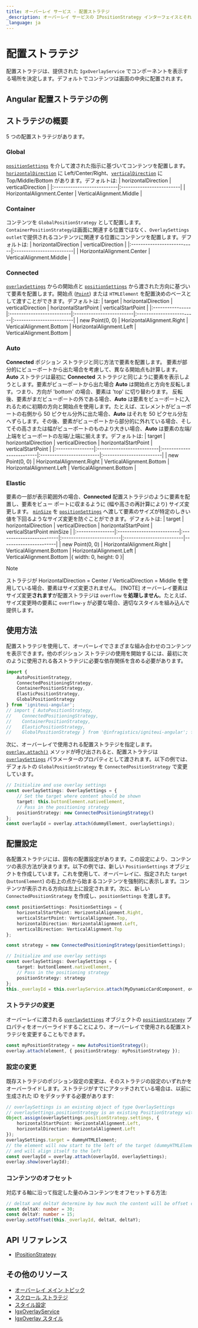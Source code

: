 ```yaml
---
title: オーバーレイ サービス - 配置ストラテジ
_description: オーバーレイ サービスの IPositionStrategy インターフェイスとそれを実装するクラスに関する説明と例の紹介。
_language: ja
---
```


# 配置ストラテジ

配置ストラテジは、提供された `IgxOverlayService` でコンポーネントを表示する場所を決定します。デフォルトでコンテンツは画面の中央に配置されます。

## Angular 配置ストラテジの例


<code-view style="height: 350px" 
           data-demos-base-url="{environment:demosBaseUrl}" 
           iframe-src="{environment:demosBaseUrl}/interactions/overlay-sample-main-1" alt="Angular 配置ストラテジの例">
</code-view>

<div class="divider--half"></div>

## ストラテジの概要

5 つの配置ストラテジがあります。

### Global
[`positionSettings`]({environment:angularApiUrl}/interfaces/positionsettings.html) を介して渡された指示に基づいてコンテンツを配置します。 [`horizontalDirection`]({environment:angularApiUrl}/interfaces/positionsettings.html#horizontaldirection) に Left/Center/Right、[`verticalDirection`]({environment:angularApiUrl}/interfaces/positionsettings.html#verticaldirection) に Top/Middle/Bottom があります。デフォルトは:
    | horizontalDirection        | verticalDirection        |
    |:---------------------------|:-------------------------|
    | HorizontalAlignment.Center | VerticalAlignment.Middle |
<div class="divider"></div>

### Container
コンテンツを `GlobalPositionStrategy` として配置します。
`ContainerPositionStrategy`は画面に関連する位置ではなく、`OverlaySettings` `outlet`で提供されるコンテンツに関連する位置にコンテンツを配置します。デフォルトは:
    | horizontalDirection        | verticalDirection        |
    |:---------------------------|:-------------------------|
    | HorizontalAlignment.Center | VerticalAlignment.Middle |
<div class="divider"></div>

### Connected
[`overlaySettings`]({environment:angularApiUrl}/interfaces/overlaysettings.html) からの開始点と [`positionSettings`]({environment:angularApiUrl}/interfaces/positionsettings.html) から渡された方向に基づいて要素を配置します。開始点 ([`Point`]({environment:angularApiUrl}/classes/point.html)) または `HTMLElement` を配置決めのベースとして渡すことができます。デフォルトは:
    | target          | horizontalDirection       |  verticalDirection       | horizontalStartPoint     | verticalStartPoint       |
    |:----------------|:--------------------------|:-------------------------|:-------------------------|:-------------------------|
    | new Point(0, 0) | HorizontalAlignment.Right | VerticalAlignment.Bottom | HorizontalAlignment.Left | VerticalAlignment.Bottom |
<div class="divider"></div>

### Auto
**Connected** ポジション ストラテジと同じ方法で要素を配置します。
要素が部分的にビューポートから出た場合を考慮して、異なる開始点も計算します。**Auto** ストラテジは最初に **Connected** ストラテジと同じように要素を表示しようとします。要素がビューポートから出た場合 **Auto** は開始点と方向を反転します。つまり、方向が 'bottom' の場合、要素は 'top' に切り替わります。
反転後、要素がまだビューポートの外である場合、**Auto** は要素をビューポートに入れるために初期の方向と開始点を使用します。たとえば、エレメントがビューポートの右側から 50 ピクセル分外に出た場合、**Auto** はそれを 50 ピクセル分左へずらします。その後、要素がビューポートから部分的に外れている場合、そしてその高さまたは幅がビューポートのものより大きい場合、**Auto** は要素の左端/上端をビューポートの左端/上端に揃えます。デフォルトは:
    | target          | horizontalDirection       |  verticalDirection       | horizontalStartPoint     | verticalStartPoint       |
    |:----------------|:--------------------------|:-------------------------|:-------------------------|:-------------------------|
    | new Point(0, 0) | HorizontalAlignment.Right | VerticalAlignment.Bottom | HorizontalAlignment.Left | VerticalAlignment.Bottom |
<div class="divider"></div>

### Elastic
要素の一部が表示範囲外の場合、**Connected** 配置ストラテジのように要素を配置し、要素をビュー ポートに収まるように (幅や高さの再計算により) サイズ変更します。 [`minSize`]({environment:angularApiUrl}/interfaces/positionsettings.html#minsize) を [`positionSettings`]({environment:angularApiUrl}/interfaces/positionsettings.html)  へ渡して要素のサイズが特定のしきい値を下回るようなサイズ変更を防ぐことができます。デフォルトは:
    | target          | horizontalDirection       |  verticalDirection       | horizontalStartPoint     | verticalStartPoint      minSize               |
    |:----------------|:--------------------------|:-------------------------|:-------------------------|:-------------------------|-----------------------|
    | new Point(0, 0) | HorizontalAlignment.Right | VerticalAlignment.Bottom | HorizontalAlignment.Left | VerticalAlignment.Bottom |{ width: 0, height: 0 }|
<div class="divider"></div>

> [!NOTE]
> ストラテジが HorizontalDirection = Center / VerticalDirection = Middle を使用している場合、要素はサイズ変更されません。
> [!NOTE]
> オーバーレイ要素はサイズ変更**されます**が配置ストラテジは `overflow` を**処理しません**。たとえば、サイズ変更時の要素に `overflow-y` が必要な場合、適切なスタイルを組み込んで提供します。

## 使用方法

配置ストラテジを使用して、オーバーレイでさまざまな組み合わせのコンテンツを表示できます。他のポジション ストラテジの使用を開始するには、最初に次のように使用される各ストラテジに必要な依存関係を含める必要があります。

```typescript
import {
    AutoPositionStrategy,
    ConnectedPositioningStrategy,
    ContainerPositionStrategy,
    ElasticPositionStrategy,
    GlobalPositionStrategy
} from 'igniteui-angular';
// import { AutoPositionStrategy, 
//    ConnectedPositioningStrategy, 
//    ContainerPositionStrategy,
//    ElasticPositionStrategy,
//    GlobalPositionStrategy } from '@infragistics/igniteui-angular'; for licensed package

```


次に、オーバーレイで使用される配置ストラテジを指定します。[`overlay.attach()`]({environment:angularApiUrl}/classes/igxoverlayservice.html#attach) メソッドが呼び出されると、配置ストラテジは [`overlaySettings`]({environment:angularApiUrl}/interfaces/overlaysettings.html) パラメーターのプロパティとして渡されます。以下の例では、デフォルトの `GlobalPositionStrategy` を `ConnectedPositionStrategy` で変更しています。

```typescript
// Initialize and use overlay settings
const overlaySettings: OverlaySettings = {
    // Set the target where content should be shown
    target: this.buttonElement.nativeElement,
    // Pass in the positioning strategy
    positionStrategy: new ConnectedPositioningStrategy()
};
const overlayId = overlay.attach(dummyElement, overlaySettings); 
``` 
<div class="divider"></div>


<code-view style="height: 400px" 
           data-demos-base-url="{environment:demosBaseUrl}" 
           iframe-src="{environment:demosBaseUrl}/interactions/overlay-position-sample-1" >
</code-view>

<div class="divider--half"></div>

## 配置設定

各配置ストラテジには、固有の配置設定があります。この設定により、コンテンツの表示方法が決まります。以下の例では、新しい `PositionSettings` オブジェクトを作成しています。これを使用して、オーバーレイに、指定された `target` (`buttonElement`) の右上の点から始まるコンテンツを強制的に表示します。コンテンツが表示される方向は左上に設定されます。次に、新しい `ConnectedPositionStrategy` を作成し、`positionSettings` を渡します。

```typescript
const positionSettings: PositionSettings = {
    horizontalStartPoint: HorizontalAlignment.Right,
    verticalStartPoint: VerticalAlignment.Top,
    horizontalDirection: HorizontalAlignment.Left,
    verticalDirection: VerticalAlignment.Top
};

const strategy = new ConnectedPositioningStrategy(positionSettings);

// Initialize and use overlay settings
const overlaySettings: OverlaySettings = {
    target: buttonElement.nativeElement,
    // Pass in the positioning strategy
    positionStrategy: strategy
};
this._overlayId = this.overlayService.attach(MyDynamicCardComponent, overlaySettings);
```


<code-view style="height: 500px" 
           data-demos-base-url="{environment:demosBaseUrl}" 
           iframe-src="{environment:demosBaseUrl}/interactions/overlay-position-sample-2" >
</code-view>

<div class="divider--half"></div>

### ストラテジの変更

オーバーレイに渡される [`overlaySettings`]({environment:angularApiUrl}/interfaces/overlaysettings.html) オブジェクトの [`positionStrategy`]({environment:angularApiUrl}/interfaces/ipositionstrategy.html) プロパティをオーバーライドすることにより、オーバーレイで使用される配置ストラテジを変更することもできます。

```typescript
const myPositionStrategy = new AutoPositionStrategy();
overlay.attach(element, { positionStrategy: myPositionStrategy }); 
```

<code-view style="height: 500px" 
           data-demos-base-url="{environment:demosBaseUrl}" 
           iframe-src="{environment:demosBaseUrl}/interactions/overlay-position-sample-3" >
</code-view>

<div class="divider--half"></div>

### 設定の変更

既存ストラテジのポジション設定の変更は、そのストラテジの設定のいずれかをオーバーライドします。ストラテジがすでにアタッチされている場合は、以前に生成された ID をデタッチする必要があります:
```typescript
// overlaySettings is an existing object of type OverlaySettings
// overlaySettings.positionStrategy is an existing PositionStrategy with settings of type PositionSettings
Object.assign(overlaySettings.positionStrategy.settings, {
    horizontalStartPoint: HorizontalAlignment.Left,
    horizontalDirection: HorizontalAlignment.Left
});
overlaySettings.target = dummyHTMLElement;
// the element will now start to the left of the target (dummyHTMLElement)
// and will align itself to the left
const overlayId = overlay.attach(overlayId, overlaySettings);
overlay.show(overlayId);
```

### コンテンツのオフセット

対応する軸に沿って指定した量のみコンテンツをオフセットする方法:
```typescript
// deltaX and deltaY determine by how much the content will be offset compared to its' previous position
const deltaX: number = 30;
const deltaY: number = 15;
overlay.setOffset(this._overlayId, deltaX, deltaY);
```

## API リファレンス

* [IPositionStrategy]({environment:angularApiUrl}/interfaces/ipositionstrategy.html)

## その他のリソース
* [オーバーレイ メイン トピック](overlay.md)
* [スクロール ストラテジ](overlay-scroll.md)
* [スタイル設定](overlay-styling.md)
* [IgxOverlayService]({environment:angularApiUrl}/classes/igxoverlayservice.html)
* [IgxOverlay スタイル]({environment:sassApiUrl}/index.html#function-overlay-theme)
